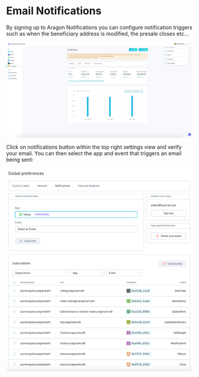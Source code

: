 # Email Notifications

By signing up to Aragon Notifications you can configure notification triggers such as when the beneficiary address is modified, the presale closes etc...

![](../.gitbook/assets/screenshot-2019-10-11-at-15.18.06.png)

Click on notifications button within the top right settings view and verify your email. You can then select the app and event that triggers an email being sent:

![](../.gitbook/assets/screenshot-2019-10-11-at-15.22.07.png)

